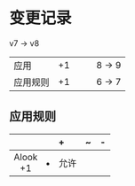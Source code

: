 # 变更记录

v7 -> v8

||||||
|-|:-:|:-:|:-:|:-:|
|应用|+1|||8 -> 9|
|应用规则|+1|||6 -> 7|

## 应用规则

||+|~|-|
|:-:|-|-|-|
|Alook<br>+1|<li>允许|||
